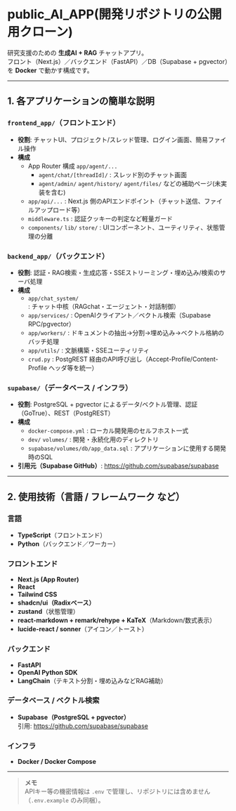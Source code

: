 # public_AI_APP(開発リポジトリの公開用クローン)

研究支援のための **生成AI + RAG** チャットアプリ。  
フロント（Next.js）／バックエンド（FastAPI）／DB（Supabase + pgvector）を **Docker** で動かす構成です。

---

## 1. 各アプリケーションの簡単な説明

### `frontend_app/`（フロントエンド）
- **役割**: チャットUI、プロジェクト/スレッド管理、ログイン画面、簡易ファイル操作
- **構成**
  - App Router 構成 `app/agent/...`
    - `agent/chat/[threadId]/` : スレッド別のチャット画面
    - `agent/admin/` `agent/history/` `agent/files/` などの補助ページ(未実装を含む)
  - `app/api/...` : Next.js 側のAPIエンドポイント（チャット送信、ファイルアップロード等）
  - `middleware.ts` : 認証クッキーの判定など軽量ガード
  - `components/` `lib/` `store/` : UIコンポーネント、ユーティリティ、状態管理の分離

### `backend_app/`（バックエンド）
- **役割**: 認証・RAG検索・生成応答・SSEストリーミング・埋め込み/検索のサーバ処理
- **構成**
  - `app/chat_system/` : チャット中核（RAGchat・エージェント・対話制御）
  - `app/services/` : OpenAIクライアント／ベクトル検索（Supabase RPC/pgvector）
  - `app/workers/` : ドキュメントの抽出→分割→埋め込み→ベクトル格納のバッチ処理
  - `app/utils/` : 文脈構築・SSEユーティリティ
  - `crud.py` : PostgREST 経由のAPI呼び出し（Accept-Profile/Content-Profile ヘッダ等を統一）

### `supabase/`（データベース / インフラ）
- **役割**: PostgreSQL + pgvector によるデータ/ベクトル管理、認証（GoTrue）、REST（PostgREST）
- **構成**
  - `docker-compose.yml` : ローカル開発用のセルフホスト一式
  - `dev/` `volumes/` : 開発・永続化用のディレクトリ
  - `supabase/volumes/db/app_data.sql` : アプリケーションに使用する開発時のSQL
- **引用元（Supabase GitHub）**: https://github.com/supabase/supabase

---

## 2. 使用技術（言語 / フレームワーク など）

### 言語
- **TypeScript**（フロントエンド）
- **Python**（バックエンド／ワーカー）

### フロントエンド
- **Next.js (App Router)**
- **React**
- **Tailwind CSS**
- **shadcn/ui（Radixベース）**
- **zustand**（状態管理）
- **react-markdown + remark/rehype + KaTeX**（Markdown/数式表示）
- **lucide-react / sonner**（アイコン／トースト）

### バックエンド
- **FastAPI**
- **OpenAI Python SDK**
- **LangChain**（テキスト分割・埋め込みなどRAG補助）

### データベース / ベクトル検索
- **Supabase（PostgreSQL + pgvector）**  
  引用: https://github.com/supabase/supabase

### インフラ
- **Docker / Docker Compose**

---

> **メモ**  
> APIキー等の機密情報は `.env` で管理し、リポジトリには含めません（`.env.example` のみ同梱）。
